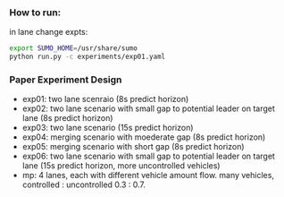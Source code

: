 ### How to run:
in lane change expts:
```bash 
export SUMO_HOME=/usr/share/sumo
python run.py -c experiments/exp01.yaml
```


### Paper Experiment Design
- exp01: two lane scenraio (8s predict horizon)
- exp02: two lane scenario with small gap to potential leader on target lane (8s predict horizon)
- exp03: two lane scenario (15s predict horizon)
- exp04: merging scenario with moederate gap (8s predict horizon)
- exp05: merging scenario with short gap (8s predict horizon)
- exp06: two lane scenario with small gap to potential leader on target lane (15s predict horizon, more uncontrolled vehicles)
- mp: 4 lanes, each with different vehicle amount flow. many vehicles, controlled : uncontrolled 0.3 : 0.7.